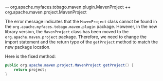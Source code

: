 -- org.apache.myfaces.tobago.maven.plugin.MavenProject
++ org.apache.maven.project.MavenProject

The error message indicates that the `MavenProject` class cannot be found in the `org.apache.myfaces.tobago.maven.plugin` package. However, in the new library version, the `MavenProject` class has been moved to the `org.apache.maven.project` package. Therefore, we need to change the import statement and the return type of the `getProject` method to match the new package location.

Here is the fixed method:

```java
public org.apache.maven.project.MavenProject getProject() {
    return project;
}
```